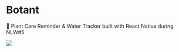 # Botant

🌱 Plant Care Reminder & Water Tracker built with React Native during NLW#5

![](https://i.imgur.com/kcLv4n1.jpg)
